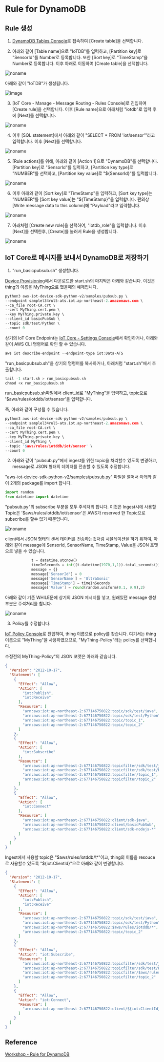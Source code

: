 # Rule for DynamoDB

## Rule 생성 

1) [DynamoDB Tables Console](https://ap-northeast-2.console.aws.amazon.com/dynamodbv2/home?region=ap-northeast-2#tables)로 접속하여 [Create table]을 선택합니다. 

2) 아래와 같이 [Table name]으로 "IoTDB"를 입력하고, [Partition key]로 "SensorId"를 Number로 등록합니다. 또한 [Sort key]로 "TimeStamp"을 Number로 등록합니다. 이후 아래로 이동하여 [Create table]을 선택합니다. 

![noname](https://user-images.githubusercontent.com/52392004/192097482-911c0a69-6650-44c0-933f-045250abfd3e.png)

아래와 같이 "IoTDB"가 생성됩니다. 

![image](https://user-images.githubusercontent.com/52392004/192097553-0bf6262a-41a9-4dcc-94dd-01c71ea3d314.png)

3) [IoT Core - Manage - Message Routing - Rules Console]로 진입하여 [Create rule]을 선택합니다. 이후 [Rule name]으로 아래처럼 "iotdb"로 입력 후에 [Next]를 선택합니다. 

![noname](https://user-images.githubusercontent.com/52392004/192098125-24a1885a-1524-4e6c-b7ec-b0475a44d8f0.png)

4) 이후 [SQL statement]에서 아래와 같이 "SELECT * FROM 'iot/sensor'"라고 입력합니다. 이후 [Next]를 선택합니다. 

![noname](https://user-images.githubusercontent.com/52392004/192098241-fd8d6c4d-0d5b-46bb-b13f-074194acbde4.png)

5) [Rule actions]를 위해, 아래와 같이 [Action 1]으로 "DynamoDB"를 선택합니다. [Partition key]로 "SensorId"를 입력하고, [Partition key type]로 "NUMBER"를 선택하고, [Partition key value]로 "${SensorId}"를 입력합니다. 

![noname](https://user-images.githubusercontent.com/52392004/192098474-4b6860d0-dae9-4f99-8886-9c974e4200c6.png)

6) 이후 아래와 같이 [Sort key]로 "TimeStamp"을 입력하고, [Sort key type]는 "NUMBER"를 [Sort key value]는 "${TimeStamp}"을 입력합니다. 편의상 [Write message data to this column]에 "Payload"라고 입력합니다. 

![noname](https://user-images.githubusercontent.com/52392004/192098602-d34228db-157b-4612-be9e-a7c045ccf772.png)


7) 아래처럼 [Create new role]을 선택하여, "iotdb_role"을 입력합니다. 이후 [Next]를 선택한후, [Create]를 눌러서 Rule을 생성합니다. 

![noname](https://user-images.githubusercontent.com/52392004/192098809-b864e869-1b36-4466-8e0e-fcc04f2e41a9.png)


## IoT Core로 메시지를 보내서 DynamoDB로 저장하기 

1) "run_basicpubsub.sh" 생성합니다. 

[Device Provisioning](https://github.com/kyopark2014/IoT-Core-Contents/blob/main/workshop/device-provisioning.md)에서 다운로드한 start.sh의 마지막은 아래와 같습니다. 이것은 thing의 이름을 MyThing으로 했을때의 예제입니다. 

```c
python3 aws-iot-device-sdk-python-v2/samples/pubsub.py \
--endpoint samplel34rul5-ats.iot.ap-northeast-2.amazonaws.com \
--ca_file root-CA.crt \
--cert MyThing.cert.pem \
--key MyThing.private.key \
--client_id basicPubSub \
--topic sdk/test/Python \
--count 0
```

상기의 IoT Core Endpoint는 [IoT Core - Settings Console](https://ap-northeast-2.console.aws.amazon.com/iot/home?region=ap-northeast-2#/settings)에서 확인하거나, 아래와 같이 AWS CLI 명령어로 확인 할 수 있습니다. 

```c
aws iot describe-endpoint --endpoint-type iot:Data-ATS
```

"run_basicpubsub.sh"을 상기의 명령어를 복사하거나, 아래처럼 "start.sh"에서 추출합니다. 

```c
tail -1 start.sh > run_basicpubsub.sh
chmod +x run_basicpubsub.sh
```

run_basicpubsub.sh파일에서 client_id로 "MyThing"을 입력하고, topic으로 '$aws/rules/iotddb/iot/sensor'을 입력합니다. 

즉, 아래와 같이 구성될 수 있습니다. 

```c
python3 aws-iot-device-sdk-python-v2/samples/pubsub.py \
--endpoint samplel34rul5-ats.iot.ap-northeast-2.amazonaws.com \
--ca_file root-CA.crt \
--cert MyThing.cert.pem \
--key MyThing.private.key \
--client_id MyThing \
--topic '$aws/rules/iotddb/iot/sensor' \
--count 0
```


2) 아래와 같이 "pubsub.py"에서 ingest를 위한 topic을 처리할수 있도록 변경하고, message로 JSON 형태의 데이터를 전송할 수 있도록 수정합니다. 

"aws-iot-device-sdk-python-v2/samples/pubsub.py" 파일을 열어서 아래와 같이 2개의 package를 import 합니다. 

```python
import random
from datetime import datetime
```

"pubsub.py"의 subscribe 부분을 모두 주석처리 합니다. 이것은 Ingest시에 사용할 Topic은 '$aws/rules/iotddb/iot/sensor'은 AWS가 reserved 한 Topic으로 subscribe를 할수 없기 때문입니다. 

![noname](https://user-images.githubusercontent.com/52392004/192132024-7fad0622-efec-4572-9855-1b95e685ebaa.png)

client에서 JSON 형태의 센서 데이터를 전송하는것처럼 시뮬레이션을 하기 위하여, 아래와 같이 message에 SensorId, SensorName, TimeStamp, Value을 JSON 포맷으로 넣을 수 있습니다.

```python
            t = datetime.utcnow() 
            timeInSeconds = int((t-datetime(1970,1,1)).total_seconds())
            message = {}
            message['SensorId'] = 0
            message['SensorName'] = 'UltraSonic'
            message['TimeStamp'] = timeInSeconds
            message['Value'] = round(random.uniform(0.1, 9.9),2)
```

아래와 같이 기존 WHILE문에 상기의 JSON 메시지를 넣고, 원래있던 message 생성부분은 주석처리를 합니다. 

![noname](https://user-images.githubusercontent.com/52392004/192132101-475461d9-7954-472c-af34-f79500ccd4e9.png)


3) Policy를 수정합니다. 

[IoT Policy Console](https://ap-northeast-2.console.aws.amazon.com/iot/home?region=ap-northeast-2#/policyhub)로 진입하여, thing 이름으로 policy를 찾습니다. 여기서는 thing 이름으로 "MyThing"을 사용하였으므로, "MyThing-Policy"라는 policy를 선택합니다. 

수정전의 MyThing-Policy"의 JSON 포맷은 아래와 같습니다. 

```json
{
  "Version": "2012-10-17",
  "Statement": [
    {
      "Effect": "Allow",
      "Action": [
        "iot:Publish",
        "iot:Receive"
      ],
      "Resource": [
        "arn:aws:iot:ap-northeast-2:677146750822:topic/sdk/test/java",
        "arn:aws:iot:ap-northeast-2:677146750822:topic/sdk/test/Python",
        "arn:aws:iot:ap-northeast-2:677146750822:topic/topic_1",
        "arn:aws:iot:ap-northeast-2:677146750822:topic/topic_2"
      ]
    },
    {
      "Effect": "Allow",
      "Action": [
        "iot:Subscribe"
      ],
      "Resource": [
        "arn:aws:iot:ap-northeast-2:677146750822:topicfilter/sdk/test/java",
        "arn:aws:iot:ap-northeast-2:677146750822:topicfilter/sdk/test/Python",
        "arn:aws:iot:ap-northeast-2:677146750822:topicfilter/topic_1",
        "arn:aws:iot:ap-northeast-2:677146750822:topicfilter/topic_2"
      ]
    },
    {
      "Effect": "Allow",
      "Action": [
        "iot:Connect"
      ],
      "Resource": [
        "arn:aws:iot:ap-northeast-2:677146750822:client/sdk-java",
        "arn:aws:iot:ap-northeast-2:677146750822:client/basicPubSub",
        "arn:aws:iot:ap-northeast-2:677146750822:client/sdk-nodejs-*"
      ]
    }
  ]
}
```

Ingest에서 사용할 topic은 "$aws/rules/iotddb/\*"이고, thing의 이름을 resouce로 사용할수 있도록 "${iot:ClientId}"으로 아래와 같이 변경합니다. 

```json
{
  "Version": "2012-10-17",
  "Statement": [
    {
      "Effect": "Allow",
      "Action": [
        "iot:Publish",
        "iot:Receive"
      ],
      "Resource": [
        "arn:aws:iot:ap-northeast-2:677146750822:topic/sdk/test/java",
        "arn:aws:iot:ap-northeast-2:677146750822:topic/sdk/test/Python",
        "arn:aws:iot:ap-northeast-2:677146750822:$aws/rules/iotddb/*",
        "arn:aws:iot:ap-northeast-2:677146750822:topic/topic_2"
      ]
    },
    {
      "Effect": "Allow",
      "Action": "iot:Subscribe",
      "Resource": [
        "arn:aws:iot:ap-northeast-2:677146750822:topicfilter/sdk/test/java",
        "arn:aws:iot:ap-northeast-2:677146750822:topicfilter/sdk/test/Python",
        "arn:aws:iot:ap-northeast-2:677146750822:topicfilter/$aws/rules/iotddb/*",
        "arn:aws:iot:ap-northeast-2:677146750822:topicfilter/topic_2"
      ]
    },
    {
      "Effect": "Allow",
      "Action": "iot:Connect",
      "Resource": [
        "arn:aws:iot:ap-northeast-2:677146750822:client/${iot:ClientId}"
      ]
    }
  ]
}
```

## Reference 

[Workshop - Rule for DynamoDB](https://catalog.us-east-1.prod.workshops.aws/workshops/f87a7c7a-0af8-416a-80ee-7c25c5789307/ko-KR/3/1)
